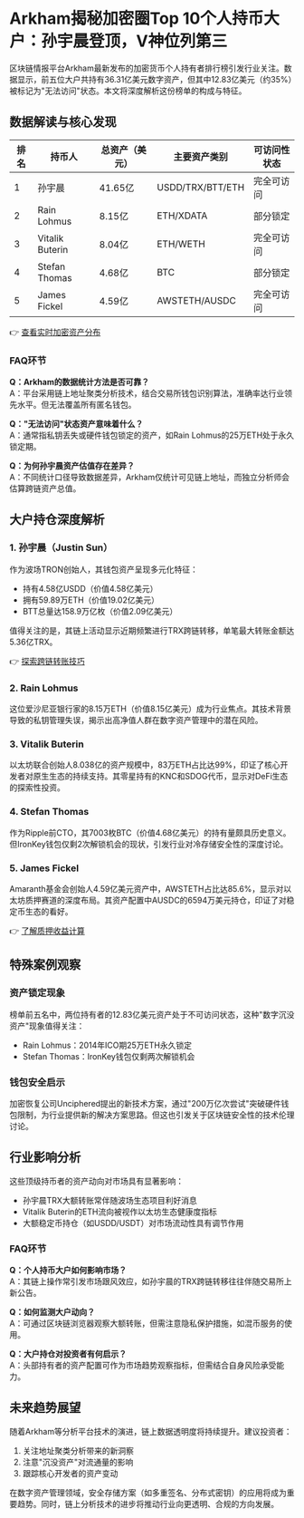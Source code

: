 # Arkham揭秘加密圈Top 10个人持币大户：孙宇晨登顶，V神位列第三

区块链情报平台Arkham最新发布的加密货币个人持有者排行榜引发行业关注。数据显示，前五位大户共持有36.31亿美元数字资产，但其中12.83亿美元（约35%）被标记为"无法访问"状态。本文将深度解析这份榜单的构成与特征。

## 数据解读与核心发现

| 排名 | 持币人 | 总资产（美元） | 主要资产类别 | 可访问性状态 |
|------|--------|----------------|--------------|--------------|
| 1 | 孙宇晨 | 41.65亿 | USDD/TRX/BTT/ETH | 完全可访问 |
| 2 | Rain Lohmus | 8.15亿 | ETH/XDATA | 部分锁定 |
| 3 | Vitalik Buterin | 8.04亿 | ETH/WETH | 完全可访问 |
| 4 | Stefan Thomas | 4.68亿 | BTC | 部分锁定 |
| 5 | James Fickel | 4.59亿 | AWSTETH/AUSDC | 完全可访问 |

👉 [查看实时加密资产分布](https://bit.ly/okx_welcome)

### FAQ环节
**Q：Arkham的数据统计方法是否可靠？**  
A：平台采用链上地址聚类分析技术，结合交易所钱包识别算法，准确率达行业领先水平。但无法覆盖所有匿名钱包。

**Q："无法访问"状态资产意味着什么？**  
A：通常指私钥丢失或硬件钱包锁定的资产，如Rain Lohmus的25万ETH处于永久锁定期。

**Q：为何孙宇晨资产估值存在差异？**  
A：不同统计口径导致数据差异，Arkham仅统计可见链上地址，而独立分析师会估算跨链资产总值。

## 大户持仓深度解析

### 1. 孙宇晨（Justin Sun）
作为波场TRON创始人，其钱包资产呈现多元化特征：
- 持有4.58亿USDD（价值4.58亿美元）
- 拥有59.89万ETH（价值19.02亿美元）
- BTT总量达158.9万亿枚（价值2.09亿美元）

值得关注的是，其链上活动显示近期频繁进行TRX跨链转移，单笔最大转账金额达5.36亿TRX。

👉 [探索跨链转账技巧](https://bit.ly/okx_welcome)

### 2. Rain Lohmus
这位爱沙尼亚银行家的8.15万ETH（价值8.15亿美元）成为行业焦点。其技术背景导致的私钥管理失误，揭示出高净值人群在数字资产管理中的潜在风险。

### 3. Vitalik Buterin
以太坊联合创始人8.038亿的资产规模中，83万ETH占比达99%，印证了核心开发者对原生生态的持续支持。其零星持有的KNC和SDOG代币，显示对DeFi生态的探索性投资。

### 4. Stefan Thomas
作为Ripple前CTO，其7003枚BTC（价值4.68亿美元）的持有量颇具历史意义。但IronKey钱包仅剩2次解锁机会的现状，引发行业对冷存储安全性的深度讨论。

### 5. James Fickel
Amaranth基金会创始人4.59亿美元资产中，AWSTETH占比达85.6%，显示对以太坊质押赛道的深度布局。其资产配置中AUSDC的6594万美元持仓，印证了对稳定币生态的看好。

👉 [了解质押收益计算](https://bit.ly/okx_welcome)

## 特殊案例观察

### 资产锁定现象
榜单前五名中，两位持有者的12.83亿美元资产处于不可访问状态，这种"数字沉没资产"现象值得关注：
- Rain Lohmus：2014年ICO期25万ETH永久锁定
- Stefan Thomas：IronKey钱包仅剩两次解锁机会

### 钱包安全启示
加密恢复公司Unciphered提出的新技术方案，通过"200万亿次尝试"突破硬件钱包限制，为行业提供新的解决方案思路。但这也引发关于区块链安全性的技术伦理讨论。

## 行业影响分析

这些顶级持币者的资产动向对市场具有显著影响：
- 孙宇晨TRX大额转账常伴随波场生态项目利好消息
- Vitalik Buterin的ETH流向被视作以太坊生态健康度指标
- 大额稳定币持仓（如USDD/USDT）对市场流动性具有调节作用

### FAQ环节
**Q：个人持币大户如何影响市场？**  
A：其链上操作常引发市场跟风效应，如孙宇晨的TRX跨链转移往往伴随交易所上新公告。

**Q：如何监测大户动向？**  
A：可通过区块链浏览器观察大额转账，但需注意隐私保护措施，如混币服务的使用。

**Q：大户持仓对投资者有何启示？**  
A：头部持有者的资产配置可作为市场趋势观察指标，但需结合自身风险承受能力。

## 未来趋势展望

随着Arkham等分析平台技术的演进，链上数据透明度将持续提升。建议投资者：
1. 关注地址聚类分析带来的新洞察
2. 注意"沉没资产"对流通量的影响
3. 跟踪核心开发者的资产变动

在数字资产管理领域，安全存储方案（如多重签名、分布式密钥）的应用将成为重要趋势。同时，链上分析技术的进步将推动行业向更透明、合规的方向发展。